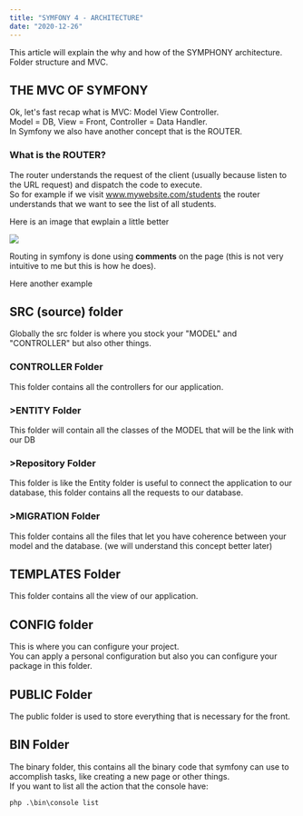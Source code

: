 ```yaml
---
title: "SYMFONY 4 - ARCHITECTURE"
date: "2020-12-26"
---
```


This article will explain the why and how of the SYMPHONY architecture.  
Folder structure and MVC.

## THE MVC OF SYMFONY

Ok, let's fast recap what is MVC: Model View Controller.  
Model = DB, View = Front, Controller = Data Handler.  
In Symfony we also have another concept that is the ROUTER.

### What is the ROUTER?

The router understands the request of the client (usually because listen to the URL request) and dispatch the code to execute.  
So for example if we visit www.mywebsite.com/students the router understands that we want to see the list of all students.

Here is an image that ewplain a little better

![](images/image-1024x631.png)

Routing in symfony is done using **comments** on the page (this is not very intuitive to me but this is how he does).

Here another example

## SRC (source) folder

Globally the src folder is where you stock your "MODEL" and "CONTROLLER" but also other things.

### CONTROLLER Folder

This folder contains all the controllers for our application.

### \>ENTITY Folder

This folder will contain all the classes of the MODEL that will be the link with our DB

### \>Repository Folder

This folder is like the Entity folder is useful to connect the application to our database, this folder contains all the requests to our database.

### \>MIGRATION Folder

This folder contains all the files that let you have coherence between your model and the database. (we will understand this concept better later)

## TEMPLATES Folder

This folder contains all the view of our application.

## CONFIG folder

This is where you can configure your project.  
You can apply a personal configuration but also you can configure your package in this folder.

## PUBLIC Folder

The public folder is used to store everything that is necessary for the front.

## BIN Folder

The binary folder, this contains all the binary code that symfony can use to accomplish tasks, like creating a new page or other things.  
If you want to list all the action that the console have:

`php .\bin\console list`
